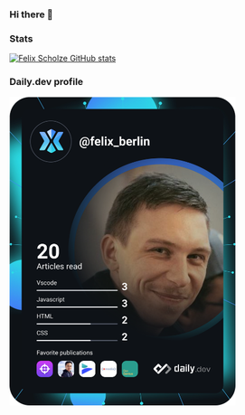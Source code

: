### Hi there 👋

### Stats
[![Felix Scholze GitHub stats](https://github-readme-stats.vercel.app/api?username=felix-berlin&count_private=true&show_icons=true&theme=dark)](https://github.com/felix-berlin/github-readme-stats)

### Daily.dev profile
<a href="https://app.daily.dev/felix_berlin"><img src="https://github.com/felix-berlin/felix-berlin/blob/main/devcard.svg" width="400" alt="Felix Scholze's Dev Card"/></a>

<!--
**felix-berlin/felix-berlin** is a ✨ _special_ ✨ repository because its `README.md` (this file) appears on your GitHub profile.

Here are some ideas to get you started:

- 🔭 I’m currently working on ...
- 🌱 I’m currently learning ...
- 👯 I’m looking to collaborate on ...
- 🤔 I’m looking for help with ...
- 💬 Ask me about ...
- 📫 How to reach me: ...
- 😄 Pronouns: ...
- ⚡ Fun fact: ...
-->
